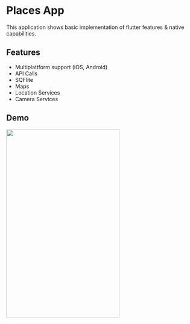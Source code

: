 # Places App

This application shows basic implementation of flutter features & native capabilities.


## Features
- Multiplattform support (iOS, Android)
- API Calls
- SQFlite
- Maps
- Location Services
- Camera Services

## Demo

<img src="PlaceAppDemoFlutter.gif" width="300" height="500" />
